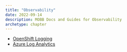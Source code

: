 ```yaml
---
title: "Observability"
date: 2022-09-14
description: MOBB Docs and Guides for Observability
archetype: chapter
---
```


* [OpenShift Logging](./openshift-logging.md)
* [Azure Log Analytics](./az-log-analytics.md)